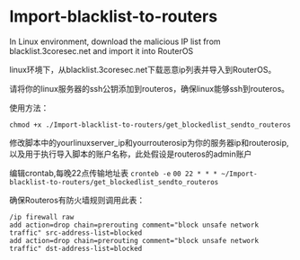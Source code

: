 # Import-blacklist-to-routers
In Linux environment, download the malicious IP list from blacklist.3coresec.net and import it into RouterOS

linux环境下，从blacklist.3coresec.net下载恶意ip列表并导入到RouterOS。

请将你的linux服务器的ssh公钥添加到routeros，确保linux能够ssh到routeros。

使用方法：
```git clone https://github.com/tiny-andr/Import-blacklist-to-routers.git
chmod +x ./Import-blacklist-to-routers/get_blockedlist_sendto_routeros
```
修改脚本中的yourlinuxserver_ip和yourrouterosip为你的服务器ip和routerosip,以及用于执行导入脚本的账户名称，此处假设是routeros的admin账户

编辑crontab,每晚22点传输地址表
```cronteb -e```
```00 22 * * * ~/Import-blacklist-to-routers/get_blockedlist_sendto_routeros```

确保Routeros有防火墙规则调用此表：
```
/ip firewall raw
add action=drop chain=prerouting comment="block unsafe network traffic" src-address-list=blocked
add action=drop chain=prerouting comment="block unsafe network traffic" dst-address-list=blocked
```
